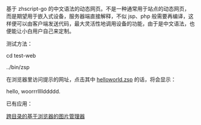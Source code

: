 基于 zhscript-go 的中文语法的动态网页。不是一种通常用于站点的动态网页，而是期望用于嵌入式设备，服务器端直接解释，不似 jsp、php 般需要再编译，这样便可以由客户端发送代码，最大灵活性地调用设备的功能，由于是中文语法，也便能让小白用户自己来定制。

测试方法：

cd test-web

../bin/zsp

在浏览器里访问提示的网址，点击其中 [helloworld.zsp](https://github.com/zzzzzzzzzzz0/zsp-go/blob/master/helloworld.zsp) 的话，将会显示：

hello, woorrrllllddddd.

已有应用：

[跨目录的基于浏览器的图片管理器](https://github.com/zzzzzzzzzzz0/zsp-go-imgmgr)
